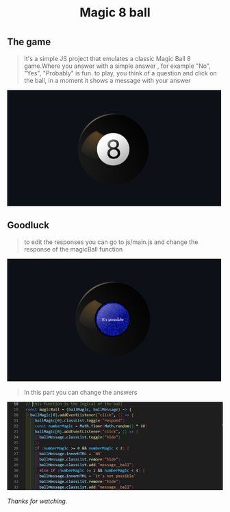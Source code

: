  <h1 style="text-align:center;">Magic 8 ball<h1>
 
## The game
> It's a simple JS project that emulates a classic Magic Ball 8 game.Where you answer with a simple answer , for example "No", "Yes", "Probably" is fun.
to play, you think of a question and click on the ball, in a moment it shows a message with your answer
<img src="img/MagicBall8.PNG" style="width:500px;">
 
## Goodluck 
> to edit the responses you can go to js/main.js and change the response of the magicBall function

<img src="img/answer.PNG" style="width:500px;">

> In this part you can change the answers

<img src="img/function.PNG">

_Thanks for watching._
